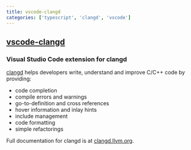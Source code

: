 ```yaml
---
title: vscode-clangd
categories: ['typescript', 'clangd', 'vscode']
---
```

## [vscode-clangd](https://github.com/clangd/vscode-clangd)

### Visual Studio Code extension for clangd


[clangd](https://clangd.llvm.org) helps developers write, understand and
improve C/C++ code by providing:

 - code completion
 - compile errors and warnings
 - go-to-definition and cross references
 - hover information and inlay hints
 - include management
 - code formatting
 - simple refactorings

Full documentation for clangd is at [clangd.llvm.org](https://clangd.llvm.org).
